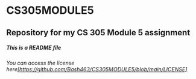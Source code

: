 # CS305MODULE5
## Repository for my CS 305 Module 5 assignment
##### This is a README file 
###### You can access the license here[https://github.com/Bash463/CS305MODULE5/blob/main/LICENSE]
